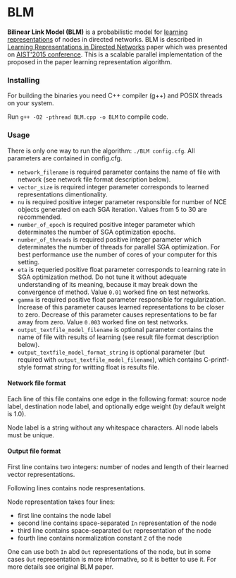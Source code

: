 # BLM

<b>Bilinear Link Model (BLM)</b> is a probabilistic model for <a href="https://en.wikipedia.org/wiki/Feature_learning">learning representations</a> of nodes in directed networks.
BLM is described in <a href="http://sites.skoltech.ru/app/data/uploads/sites/34/2015/07/ivanov_bartunov_aist2015.pdf">Learning Representations in Directed Networks</a> paper which was presented on <a href="http://aistconf.org/2015">AIST'2015 conference</a>.
This is a scalable parallel implementation of the proposed in the paper learning representation algorithm.

### Installing

For building the binaries you need C++ compiler (g++) and POSIX threads on your system.

Run ```g++ -O2 -pthread BLM.cpp -o BLM``` to compile code.

### Usage

There is only one way to run the algorithm: ```./BLM config.cfg```. All parameters are contained in config.cfg.

 - ```network_filename``` is required parameter contains the name of file with network (see network file format description below).
 - ```vector_size``` is required integer parameter corresponds to learned representations dimentionality.
 - ```nu``` is required positive integer parameter responsible for number of NCE objects generated on each SGA iteration. Values from 5 to 30 are recommended.
 - ```number_of_epoch``` is required positive integer parameter which determinates the number of SGA optimization epochs.
 - ```number_of_threads``` is required positive integer parameter which determinates the number of threads for parallel SGA optimization. For best performance use the number of cores of your computer for this setting.
 - ```eta``` is requeried positive float parameter corresponds to learning rate in SGA optimization method. Do not tune it without adequate understanding of its meaning, because it may break down the convergence of method. Value ```0.01``` worked fine on test networks.
 - ```gamma``` is required positive float parameter responsible for regularization. Increase of this parameter causes learned representations to be closer to zero. Decrease of this parameter causes representations to be far away from zero. Value ```0.003``` worked fine on test networks.
 - ```output_textfile_model_filename``` is optional parameter contains the name of file with results of learning (see result file format description below).
 - ```output_textfile_model_format_string``` is optional parameter (but required with ```output_textfile_model_filename```), which contains C-printf-style format string for writting float is results file.
 
#### Network file format
Each line of this file contains one edge in the following format: source node label, destination node label, and optionally edge weight (by default weight is 1.0).
 
Node label is a string without any whitespace characters. All node labels must be unique.
 
#### Output file format
 
First line contains two integers: number of nodes and length of their learned vector representations.

Following lines contains node respresentations.

Node representation takes four lines:
- first line contains the node label
- second line contains space-separated ```In``` representation of the node
- third line contains space-separated ```Out``` representation of the node
- fourth line contains normalization constant ```Z``` of the node

One can use both ```In``` abd ```Out``` representations of the node, but in some cases ```Out``` representation is more informative, so it is better to use it. For more details see original BLM paper.
